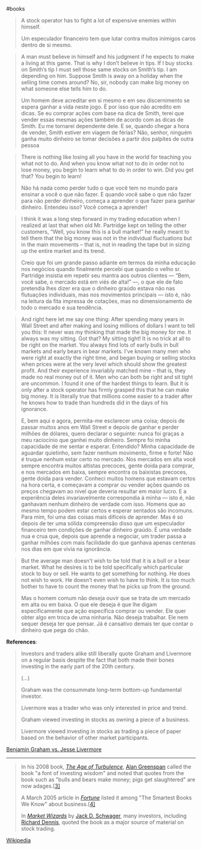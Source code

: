 #books

> A stock operator has to fight a lot of expensive enemies within himself.
>
> Um especulador financeiro tem que lutar contra muitos inimigos caros dentro de si mesmo.

> A man must believe in himself and his judgment if he expects to make a living at this game. That is why I don’t believe in tips. If I buy stocks on Smith’s tip I must sell those same stocks on Smith’s tip. I am depending on him. Suppose Smith is away on a holiday when the selling time comes around? No, sir, nobody can make big money on what someone else tells him to do.
>
> Um homem deve acreditar em si mesmo e em seu discernimento se espera ganhar a vida neste jogo. É por isso que não acredito em dicas. Se eu comprar ações com base na dica de Smith, terei que vender essas mesmas ações também de acordo com as dicas de Smith. Eu me tornarei dependente dele. E se, quando chegar a hora de vender, Smith estiver em viagem de férias? Não, senhor, ninguém ganha muito dinheiro se tomar decisões a partir dos palpites de outra pessoa

> There is nothing like losing all you have in the world for teaching you what not to do. And when you know what not to do in order not to lose money, you begin to learn what to do in order to win. Did you get that? You begin to learn!
>
> Não há nada como perder tudo o que você tem no mundo para ensinar a você o que não fazer. E quando você sabe o que não fazer para não perder dinheiro, começa a aprender o que fazer para ganhar dinheiro. Entendeu isso? Você começa a aprender! 

> I think it was a long step forward in my trading education when I realized at last that when old Mr. Partridge kept on telling the other customers, “Well, you know this is a bull market!” he really meant to tell them that the big money was not in the individual fluctuations but in the main movements – that is, not in reading the tape but in sizing up the entire market and its trend.
>
> Creio que foi um grande passo adiante em termos da minha educação nos negócios quando finalmente percebi que quando o velho sr. Partridge insistia em repetir seu mantra aos outros clientes –– “Bem, você sabe, o mercado está em viés de alta!” ––, o que ele de fato pretendia lhes dizer era que o dinheiro graúdo estava não nas flutuações individuais, mas nos movimentos principais –– isto é, não na leitura da fita impressa de cotações, mas no dimensionamento de todo o mercado e sua tendência. 

> And right here let me say one thing: After spending many years in Wall Street and after making and losing millions of dollars I want to tell you this: It never was my thinking that made the big money for me. It always was my sitting. Got that? My sitting tight! It is no trick at all to be right on the market. You always find lots of early bulls in bull markets and early bears in bear markets. I’ve known many men who were right at exactly the right time, and began buying or selling stocks when prices were at the very level which should show the greatest profit. And their experience invariably
> matched mine – that is, they made no real money out of it. Men who can both be right and sit tight are uncommon. I found it one of the hardest things to learn. But it is only after a stock operator has firmly grasped this that he can make big money. It is literally true that millions come easier to a trader after he knows how to trade than hundreds did in the days of his ignorance.
>
> E, bem aqui e agora, permita-me esclarecer uma coisa; depois de passar muitos anos em Wall Street e depois de ganhar e perder milhões de dólares, quero declarar o seguinte: nunca foi graças a meu raciocínio que ganhei muito dinheiro. Sempre foi minha capacidade de me sentar e esperar. Entendido? Minha capacidade de aguardar quietinho, sem fazer nenhum movimento, firme e forte! Não é truque nenhum estar certo no mercado. Nos mercados em alta você sempre encontra muitos altistas precoces, gente doida para comprar, e nos mercados em baixa, sempre encontra os baixistas precoces, gente doida para vender. Conheci muitos homens que estavam certos na hora certa, e começavam a comprar ou vender ações quando os preços chegavam ao nível que deveria resultar em maior lucro. E a experiência deles invariavelmente correspondia à minha –– isto é, não ganhavam nenhum dinheiro de verdade com isso. Homens que ao mesmo tempo podem estar certos e esperar sentados são incomuns. Para mim, foi uma das coisas mais difíceis de aprender. Mas é só depois de ter uma sólida compreensão disso que um especulador financeiro tem condições de ganhar dinheiro graúdo. É uma verdade nua e crua que, depois que aprende a negociar, um trader passa a ganhar milhões com mais facilidade do que ganhava apenas centenas nos dias em que vivia na ignorância. 

> But the average man doesn’t wish to be told that it is a bull or a bear market. What he desires is to be told specifically which particular stock to buy or sell. He wants to get something for nothing. He does not wish to work. He doesn’t even wish to have to think. It is too much bother to have to count the money that he picks up from the ground.
>
> 
>
> Mas o homem comum não deseja ouvir que se trata de um mercado em alta ou em baixa. O que ele deseja é que lhe digam especificamente que ação específica comprar ou vender. Ele quer obter algo em troca de uma ninharia. Não deseja trabalhar. Ele nem sequer deseja ter que pensar. Já é cansativo demais ter que contar o dinheiro que pega do chão.

**References**:

> Investors and traders alike still liberally quote Graham and  Livermore on a regular basis despite the fact that both made their bones investing in the early part of the 20th century.
>
> (...)
>
> Graham was the consummate long-term bottom-up fundamental investor.
>
> Livermore was a trader who was only interested in price and trend.
>
> Graham viewed investing in stocks as owning a piece of a business.
>
> Livermore viewed investing in stocks as trading a piece of paper based on the behavior of other market participants.

[Benjamin Graham vs. Jesse Livermore](https://awealthofcommonsense.com/2021/09/benjamin-graham-vs-jesse-livermore/)

---

> In his 2008 book, *[The Age of Turbulence](https://en.wikipedia.org/wiki/The_Age_of_Turbulence)*, [Alan Greenspan](https://en.wikipedia.org/wiki/Alan_Greenspan) called the book "a font of investing wisdom" and noted that quotes from the book such as "bulls and bears make money; pigs get slaughtered" are now adages.[[3\]](https://en.wikipedia.org/wiki/Reminiscences_of_a_Stock_Operator#cite_note-3)
>
> A March 2005 article in *[Fortune](https://en.wikipedia.org/wiki/Fortune_(magazine))* listed it among "The Smartest Books We Know" about business.[[4\]](https://en.wikipedia.org/wiki/Reminiscences_of_a_Stock_Operator#cite_note-4)
>
> In *[Market Wizards](https://en.wikipedia.org/wiki/Market_Wizards)* by [Jack D. Schwager](https://en.wikipedia.org/wiki/Jack_D._Schwager), many investors, including [Richard Dennis](https://en.wikipedia.org/wiki/Richard_Dennis), quoted the book as a major source of material on stock trading.

[Wikipedia](https://en.wikipedia.org/wiki/Reminiscences_of_a_Stock_Operator)